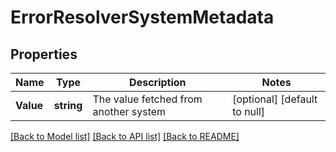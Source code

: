 # ErrorResolverSystemMetadata

## Properties
Name | Type | Description | Notes
------------ | ------------- | ------------- | -------------
**Value** | **string** | The value fetched from another system | [optional] [default to null]

[[Back to Model list]](../README.md#documentation-for-models) [[Back to API list]](../README.md#documentation-for-api-endpoints) [[Back to README]](../README.md)


